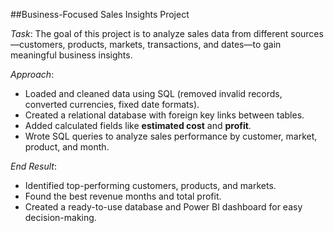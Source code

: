 ##Business-Focused Sales Insights Project

*Task*:
The goal of this project is to analyze sales data from different sources—customers, products, markets, transactions, and dates—to gain meaningful business insights.

*Approach*:
* Loaded and cleaned data using SQL (removed invalid records, converted currencies, fixed date formats).
* Created a relational database with foreign key links between tables.
* Added calculated fields like **estimated cost** and **profit**.
* Wrote SQL queries to analyze sales performance by customer, market, product, and month.

*End Result*:
* Identified top-performing customers, products, and markets.
* Found the best revenue months and total profit.
* Created a ready-to-use database and Power BI dashboard for easy decision-making.


